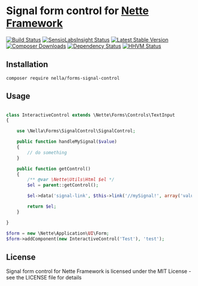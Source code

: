 Signal form control for [Nette Framework](http://nette.org)
=============================================================================================

[![Build Status](https://img.shields.io/travis/nella/forms-signal-control.svg?style=flat-square)](https://travis-ci.org/nella/forms-signal-control)
[![SensioLabsInsight Status](https://img.shields.io/sensiolabs/i/6c814be4-3f3d-4e09-a0b0-debd409a900c.svg?style=flat-square)](https://insight.sensiolabs.com/projects/6c814be4-3f3d-4e09-a0b0-debd409a900c)
[![Latest Stable Version](https://img.shields.io/packagist/v/nella/forms-signal-control.svg?style=flat-square)](https://packagist.org/packages/nella/forms-signal-control)
[![Composer Downloads](https://img.shields.io/packagist/dt/nella/forms-signal-control.svg?style=flat-square)](https://packagist.org/packages/nella/forms-signal-control)
[![Dependency Status](https://img.shields.io/versioneye/d/user/projects/5492e271dd709d6dbd000259.svg?style=flat-square)](https://www.versioneye.com/user/projects/5492e271dd709d6dbd000259)
[![HHVM Status](https://img.shields.io/hhvm/nella/forms-signal-control.svg?style=flat-square)](http://hhvm.h4cc.de/package/nella/forms-signal-control)

Installation
------------

```
composer require nella/forms-signal-control
```

Usage
------

```php

class InteractiveControl extends \Nette\Forms\Controls\TextInput
{

	use \Nella\Forms\SignalControl\SignalControl;

	public function handleMySignal($value)
	{
		// do something
	}

	public function getControl()
	{
		/** @var \Nette\Utils\Html $el */
		$el = parent::getControl();

		$el->data('signal-link', $this->link('//mySignal!', array('value' => 'someValue')));

		return $el;
	}

}

$form = new \Nette\Application\UI\Form;
$form->addComponent(new InteractiveControl('Test'), 'test');

```

License
-------
Signal form control for Nette Framework is licensed under the MIT License - see the LICENSE file for details
